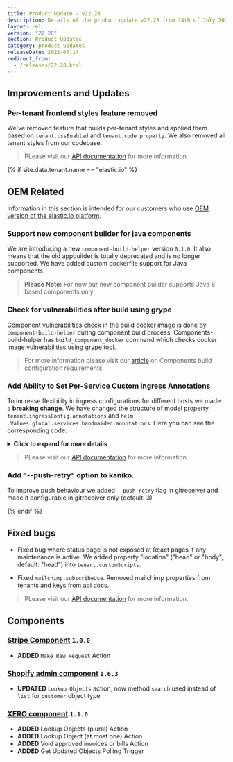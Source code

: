 ```yaml
---
title: Product Update - v22.28
description: Details of the product update v22.28 from 14th of July 2022.
layout: rel
version: "22.28"
section: Product Updates
category: product-updates
releaseDate: 2022-07-14
redirect_from:
  - /releases/22.28.html
---
```


## Improvements and Updates

### Per-tenant frontend styles feature removed

We've removed feature that builds per-tenant styles and applied them based on `tenant.cssEnabled` and `tenant.code property`. We also removed all tenant styles from our codebase.

> PLease visit our [API documentation]({{site.data.tenant.apiBaseUri}}/docs/v2/#tenants) for more information.

{% if site.data.tenant.name == "elastic.io" %}

## OEM Related

Information in this section is intended for our customers who use
[OEM version of the elastic.io platform](https://www.elastic.io/saas-embedded-integration/).

### Support new component builder for java components

We are introducing a new `сomponent-build-helper` version `0.1.0`. It also means that the old appbuilder is totally deprecated and is no longer supported. We have added custom dockerfile support for Java components.

> **Please Note:** For now our new component builder supports Java 8 based components only.

### Check for vulnerabilities after build using grype

Component vulnerabilities check in the build docker image is done by `сomponent-build-helper` during component build process. Components-build-helper has `build_component_docker` command which checks docker image vulnerabilities using grype tool.

> For more information please visit our [article](/developers/component-build-configuration) on Components build configuration requirements.

###   Add Ability to Set Per-Service Custom Ingress Annotations

To increase flexibility in ingress configurations for different hosts we made a **breaking change**. We have changed the structure of model property `tenant.ingressConfig.annotations` and `helm .Values.global.services.handmaiden.annotations`. Here you can see the corresponding code:

<details close markdown="block"><summary><strong>Click to expand for more details</strong></summary>

```json
{
    "data": {
        "type": "tenant",
        "attributes": {
            "ingress_config": {
                "annotations": {
                    "app": {
                        "nginx/123": "123",
                        "nginx/456": "456"
                    },
                    "api": {
                        "nginx/123": "123",
                        "nginx/456": "456"
                    },
                    "webhooks": {
                        "nginx/mtls": "true",
                        "nginx/456": "456"
                    },
                    "apidocs": {
                        "nginx/mtls": "true",
                        "nginx/456": "456"
                    }
                }
            }
        }
    }
}
```

</details>

> PLease visit our [API documentation]({{site.data.tenant.apiBaseUri}}/docs/v2/#tenants) for more information.

### Add "--push-retry" option to kaniko.

 To improve push behaviour we added `--push-retry` flag in gitreceiver and made it configurable in gitreceiver only (default: 3)

{% endif %}

## Fixed bugs

* Fixed bug where status page is not exposed at React pages if any maintenance is active. We added property "location" ("head" or "body", default: "head") into `tenant.customScripts`.

* Fixed `mailchimp.subscribeUse`. Removed mailchimp properties from tenants and keys from api docs.

> PLease visit our [API documentation]({{site.data.tenant.apiBaseUri}}/docs/v2/#tenants) for more information.

## Components

### [Stripe Component](/components/stripe/) `1.0.0`

*   **ADDED** `Make Raw Request` Action

### [Shopify admin component](/components/shopify) `1.6.3`

*   **UPDATED** `Lookup Objects` action, now method `search` used instead of `list` for `customer` object type

### [XERO component](/components/xero) `1.1.0`

*   **ADDED** Lookup Objects (plural) Action
*   **ADDED** Lookup Object (at most one) Action
*   **ADDED** Void approved invoices or bills Action
*   **ADDED** Get Updated Objects Polling Trigger
